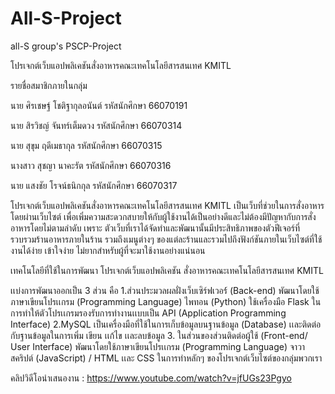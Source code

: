 # All-S-Project
all-S group's PSCP-Project

โปรเจกต์เว็บแอปพลิเคชันสั่งอาหารคณะเทคโนโลยีสารสนเทศ KMITL

รายชื่อสมาชิกภายในกลุ่ม

นาย ศิรเชษฐ์ โชติฐากุลอนันต์ รหัสนักศึกษา 66070191

นาย สิรวิชญ์ จันทร์เต็มดวง รหัสนักศึกษา 66070314

นาย สุขุม ฤดีเมธากุล รหัสนักศึกษา 66070315

นางสาว สุชญา นาคะรัต รหัสนักศึกษา 66070316

นาย แสงชัย โรจน์ธนิกกุล รหัสนักศึกษา 66070317

โปรเจกต์เว็บแอปพลิเคชันสั่งอาหารคณะเทคโนโลยีสารสนเทศ KMITL เป็นเว็บที่ช่วยในการสั่งอาหารโดยผ่านเว็บไซต์ เพื่อเพิ่มความสะดวกสบายให้กับผู้ใช้งานได้เป็นอย่างดีและไม่ต้องมีปัญหากับการสั่งอาหารโดยไม่ตามลำดับ เพราะ ตัวเว็บที่เราได้จัดทำและพัฒนานั้นมีประสิทธิภาพของตัวฟีเจอร์ที่รวบรวมร้านอาหารภายในร้าน รวมถึงเมนูต่างๆ ของแต่ละร้านและรวมไปถึงฟังก์ชันภายในเว็บไซต์ที่ใช้งานได้ง่าย เข้าใจง่าย ไม่ยากสำหรับผู้ที่จะมาใช้งานอย่างแน่นอน

เทคโนโลยีที่ใช้ในการพัฒนา โปรเจกต์เว็บแอปพลิเคชัน สั่งอาหารคณะเทคโนโลยีสารสนเทศ KMITL

เเบ่งการพัฒนาออกเป็น 3 ส่วน คือ 1.ส่วนประมวลผลฝั่งเว็บเซิร์ฟเวอร์์ (Back-end) พัฒนาโดยใช้ภาษาเขียนโปรเเกรม (Programming Language) ไพทอน (Python) ใช้เครื่องมือ Flask ในการทำให้ตัวโปรเเกรมรองรับการทำงานเเบบเป็น API (Application Programming Interface) 2.MySQL เป็นเครื่องมือที่ใช้ในการเก็บข้อมูลบนฐานข้อมูล (Database) เเละติดต่อกับฐานข้อมูลในการเพิ่ม เขียน เเก้ไข เเละลบข้อมูล 3. ในส่วนของส่วนติดต่อผู้ใช้ (Front-end/ User Interface) พัฒนาโดยใช้ภาษาเขียนโปรเเกรม (Programming Language) จาวาสคริปต์ (JavaScript) / HTML เเละ CSS ในการทำหลักๆ ของโปรเจกต์เว็บไซต์ของกลุ่มพวกเรา

คลิปวิดีโอนำเสนองาน : https://www.youtube.com/watch?v=jfUGs23Pgyo
